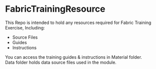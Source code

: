 # FabricTrainingResource

This Repo is intended to hold any resources required for Fabric Training Exercise, Including:
- Source Files
- Guides
- Instructions

You can access the training guides & instructions in Material folder.<br>
Data folder holds data source files used in the module.
